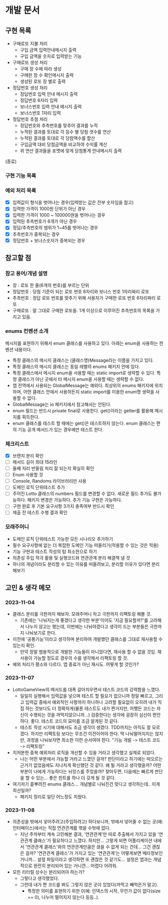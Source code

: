 # 개발 문서

## 구현 목록

- 구매로또 지불 처리
    - 구입 금액 입력안내메시지 출력
    - 구입 금액을 숫자로 입력받는 기능
- 구매로또 생성 처리
    - 구매 장 수에 따라 생성
    - 구매한 장 수 확인메시지 출력
    - 생성된 로또 장 별로 출력
- 정답번호 생성 처리
    - 정답번호 입력 안내 메시지 출력
    - 정답번호 6자리 입력
    - 보너스번호 입력 안내 메시지 출력
    - 보너스번호 1자리 입력
- 정답번호 추첨 처리
    - 정답번호와 추측번호를 맞추어 결과를 누적
    - 누적된 결과를 토대로 각 등수 별 당첨 갯수를 연산
    - 누적된 결과를 토대로 각 당첨액수를 합산
    - 구입금액 대비 당첨금액을 비교하여 수익률 계산
    - 위 연산 결과들을 포맷에 맞게 당첨통계 안내메시지 출력

(종료)

### 구현 기능 목록

### 예외 처리 목록

- [x] 입력값이 형식을 벗어나는 경우(입력받는 값은 전부 숫자임을 참고)
- [x] 입력한 가격이 1000원 단위가 아닌 경우
- [x] 입력한 가격이 1000 ~ 100000원을 벗어나는 경우
- [x] 입력된 추측번호가 6개가 아닌 경우
- [x] 정답/추측번호의 범위가 1~45를 벗어나는 경우
- [x] 추측번호가 중복되는 경우
- [x] 정답번호 + 보너스숫자가 중복되는 경우

## 참고할 점

### 참고 용어/개념 설명

- 장 : 로또 한 줄(6개의 번호)를 부르는 단위
- 정답번호 : 당첨 기준이 되는 로또 번호 6자리와 보너스 번호 1자리짜리 로또
- 추측번호 : 정답 로또 번호를 맞추기 위해 사용자가 구매한 로또 번호 6자리짜리 로또
- 구매로또 : 말 그대로 구매한 로또들. 1개 이상으로 이루어진 추측번호의 목록을 가지고 있음.

### enums 컨벤션 소개

메시지를 표현하기 위해서 enum 클래스를 사용하고 있다. 아래는 enum을 사용하는 컨벤션 내용이다.

- 특정 클래스의 메시지 클래스는 (클래스명)Message라는 이름을 가지고 있다.
- 특정 클래스의 메시지 클래스는 동일 레벨의 enums 패키지 안에 있다.
- 특정 클래스에서 메시지 enum을 사용할 때는 static import로 생략할 수 있다. 특정 클래스가 아닌 곳에서 타 메시지 enum을 사용할 때는 생략할 수 없다.
- 앱 전역에서 사용되는 GlobalMessage는 예외다. 최상위의 enums 패키지에 위치하며, 어떤 클래스 안에서 사용하든지 static import를 이용한 enum명 생략을 사용할 수 없다.
- GlobalMessage는 io 패키지에서 참고해서는 안된다.
- enum 필드는 반드시 private final로 사용한다. get()이라는 getter를 활용해 메시지를 획득한다.
- enum 클래스를 테스트 할 때에는 get()은 테스트하지 않는다. enum 클래스는 편의 기능 공개 메서드가 있는 경우에만 테스트 한다.

### 체크리스트

- [x] 브랜치 분리 확인
- [ ] 메서드 길이 최대 15라인
- [ ] 둘째 자리 반올림 처리 잘 되는지 확실히 확인
- [ ] Enum 사용할 것
- [ ] Console, Randoms 라이브러리만 사용
- [ ] 도메인 로직 단위테스트 추가
- [ ] 주어진 Lotto 클래스의 numbers 필드를 변경할 수 없다. 새로운 필드 추가도 불가능하다. 패키지 변경은 가능하다. 추가 기능 구현은 가능하다.
- [ ] 구현 완료 후 기본 요구사항 3가지 충족여부 반드시 확인
- [ ] 제출 전 테스트 수행 결과 확인

### 모래주머니

- 도메인 로직 단위테스트 가능한 모든 시나리오 추가하기
- 필수 요구사항에 없는 더 복잡한 도메인 기능 떠올리기(적용할 수 있는 것은 적용)
- 기능 구현과 테스트 작성의 텀 최소한으로 하기
- 의존성 주입 적극 활용 및 실행코드와 연관관계 분리 해결책 낼 것
- 하나의 개념이라도 분리할 수 있는 이유를 떠올려보고, 분리할 이유가 있다면 분리해보기

## 고민 & 생각 메모

### 2023-11-04

- 클래스 분리를 극한까지 해보자. 모래주머니 차고 극한까지 리팩토링 해볼 것.
    - 기존에는 '나눠지는게 좋겠다고 생각한 부분'이어도 '지금 필요할까?'를 고려해서 나누지 않고는 했는데, 이번에는 나눠야겠다고 생각이 드는 부분들은 극한까지 나눠보기로 한다.
- 이전에 '공통기능'이라고 생각하며 분리하여 개발했던 클래스를 그대로 재사용할 수 있는지 확인.
    - 만약 정말 범용적으로 개발한 기능들이 아니었다면, 재사용 할 수 없을 것임. 재사용이 가능할 정도로 경우의 수를 생각해서 리팩토링 할 것.
- 예외 처리가 평소와 다르다. 앱 종료가 아닌 재시도. 어떻게 할 것인가?

### 2023-11-07

- LottoGameView의 메서드를 대폭 갈아치우면서 테스트 코드의 강력함을 느꼈다.
    - 일일히 실행해서 입력값을 넣으며 테스트 할 필요가 없으니까 정말 빠르고, 그리고 입력값 중에서 예외적인 사항까지 하나하나 고려할 필요없이 오히려 내가 직접 하는 것보다도 더 정확하게(물론 테스트도 내가
      짠거지만, 어쨌든 코드는 자신이 수행되는 것을 까먹지않으니까...) 검증한다는 생각에 굉장히 심신이 편안하다. 좋다. 테스트 코드의 묘미를 조금 알게된 것 같다.
    - 테스트 작성 시기에 대해서도 조금 생각이 생겼다. TDD까지는 아직도 잘 모르겠다. 하지만 리팩토링 보다는 무조건 이전이어야 한다. 딱 나눠떨어지지는 않지만, 과정을 나눠보자면 최소한 이런 순서여야
      한다. "기능 개발 -> 테스트 코드 -> 리팩토링"
- 지저분한 중복 예외처리 로직을 개선할 수 있을 거라고 생각했고 실제로 되었다.
    - 나는 어떤 부분에서 가능할 거라고 느꼈던 걸까? 판단이라고 하기에는 떠오르는 근거가 없었음에도 지나치게 확신했던 것 같다. 왜 될 거라고 생각했을까? 어떤 부분이 나에게 가능하다는 뉘앙스를 주었을까?
      찾아두면, 다음에는 빠르게 판단을 할 수 있는... 좋은 힌트를 하나 더 갖게 될 것 같다.
- 여기저기 흩뿌려진 enums 클래스... 개념별로 나눠진건 맞다고 생각하는데.. 이게 최선일까?
    - 패키지 정리로 일단 어느정도 치웠다.

### 2023-11-08

- 의존성을 밖에서 넣어주려고(주입하려고) 하다보니까, 밖에서 넣어줄 수 없는 곳(예:인터페이스)에서는 직접 연관관계를 엮을 수밖에 없다.
    - 지난 주차부터 계속 고민해본 결과, '연관관계'만 따로 추출해서 가지고 있을 '연관관계 클래스'가 필요하다고 느꼈다. 하지만... 그렇게 되면 어플리케이션 내에서 '연관관계 클래스'와의 연관관계만큼은 끊을
      수 없게 되는 건데... 그건 괜찮은 걸까? '연관관계 클래스'가 가지고 있는 '연관관계'는 어떻게보면 메타정보인 거니까... 설정 파일이라고 생각하면 또 괜찮은 것 같기도... 설정은 앱과는 개념적으로
      완전히 분리되어 있는 거니깐... 어렵다 어려워.
- 모든 리터럴 상수는 분리되어야 하는가?
    - 그렇다고 생각했었다.
    - 그런데 내가 짠 코드를 봐도 그렇지 않은 곳이 있었다(까먹고 빼먹은거 말고).
        - 특정한 의미를 표현하기 위한 0(예: 인덱스의 시작, 무언가 값이 없다(size == 0), 나누어 떨어지지 않는다 등등..).